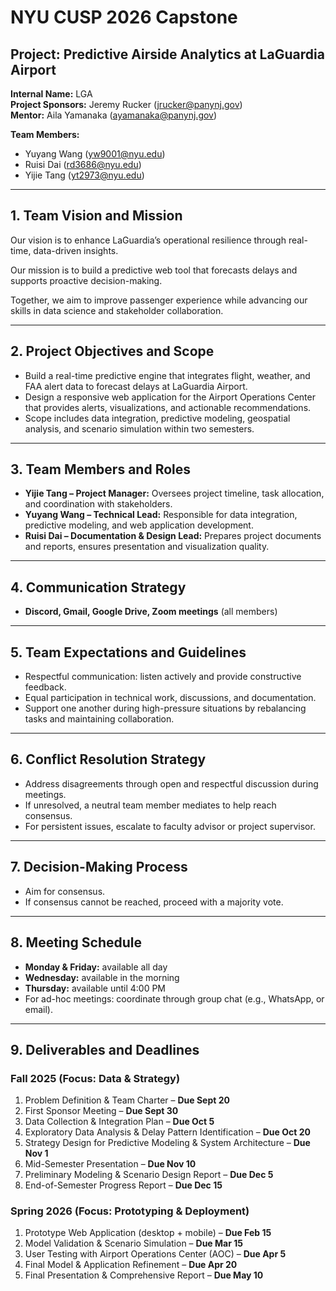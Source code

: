 # NYU CUSP 2026 Capstone  
## Project: Predictive Airside Analytics at LaGuardia Airport  

**Internal Name:** LGA  
**Project Sponsors:** Jeremy Rucker (jrucker@panynj.gov)  
**Mentor:** Aila Yamanaka (ayamanaka@panynj.gov)  

**Team Members:**  
- Yuyang Wang (yw9001@nyu.edu)  
- Ruisi Dai (rd3686@nyu.edu)  
- Yijie Tang (yt2973@nyu.edu)  

---

## 1. Team Vision and Mission
Our vision is to enhance LaGuardia’s operational resilience through real-time, data-driven insights.  

Our mission is to build a predictive web tool that forecasts delays and supports proactive decision-making.  

Together, we aim to improve passenger experience while advancing our skills in data science and stakeholder collaboration.  

---

## 2. Project Objectives and Scope
- Build a real-time predictive engine that integrates flight, weather, and FAA alert data to forecast delays at LaGuardia Airport.  
- Design a responsive web application for the Airport Operations Center that provides alerts, visualizations, and actionable recommendations.  
- Scope includes data integration, predictive modeling, geospatial analysis, and scenario simulation within two semesters.  

---

## 3. Team Members and Roles
- **Yijie Tang – Project Manager:** Oversees project timeline, task allocation, and coordination with stakeholders.  
- **Yuyang Wang – Technical Lead:** Responsible for data integration, predictive modeling, and web application development.  
- **Ruisi Dai – Documentation & Design Lead:** Prepares project documents and reports, ensures presentation and visualization quality.  

---

## 4. Communication Strategy
- **Discord, Gmail, Google Drive, Zoom meetings** (all members)  

---

## 5. Team Expectations and Guidelines
- Respectful communication: listen actively and provide constructive feedback.  
- Equal participation in technical work, discussions, and documentation.  
- Support one another during high-pressure situations by rebalancing tasks and maintaining collaboration.  

---

## 6. Conflict Resolution Strategy
- Address disagreements through open and respectful discussion during meetings.  
- If unresolved, a neutral team member mediates to help reach consensus.  
- For persistent issues, escalate to faculty advisor or project supervisor.  

---

## 7. Decision-Making Process
- Aim for consensus.  
- If consensus cannot be reached, proceed with a majority vote.  

---

## 8. Meeting Schedule
- **Monday & Friday:** available all day  
- **Wednesday:** available in the morning  
- **Thursday:** available until 4:00 PM  
- For ad-hoc meetings: coordinate through group chat (e.g., WhatsApp, or email).  

---

## 9. Deliverables and Deadlines  

### Fall 2025 (Focus: Data & Strategy)  
1. Problem Definition & Team Charter – **Due Sept 20**  
2. First Sponsor Meeting – **Due Sept 30**  
3. Data Collection & Integration Plan – **Due Oct 5**  
4. Exploratory Data Analysis & Delay Pattern Identification – **Due Oct 20**  
5. Strategy Design for Predictive Modeling & System Architecture – **Due Nov 1**  
6. Mid-Semester Presentation – **Due Nov 10**  
7. Preliminary Modeling & Scenario Design Report – **Due Dec 5**  
8. End-of-Semester Progress Report – **Due Dec 15**  

### Spring 2026 (Focus: Prototyping & Deployment)  
1. Prototype Web Application (desktop + mobile) – **Due Feb 15**  
2. Model Validation & Scenario Simulation – **Due Mar 15**  
3. User Testing with Airport Operations Center (AOC) – **Due Apr 5**  
4. Final Model & Application Refinement – **Due Apr 20**  
5. Final Presentation & Comprehensive Report – **Due May 10**  
